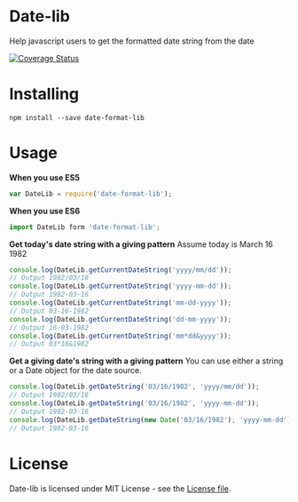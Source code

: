 # Date-lib

Help javascript users to get the formatted date string from the date

[![Coverage Status](https://coveralls.io/repos/github/PengWang0316/date-lib/badge.svg?branch=master)](https://coveralls.io/github/PengWang0316/date-lib?branch=master)

# Installing

```
npm install --save date-format-lib
```

# Usage

**When you use ES5**

```javascript
var DateLib = require('date-format-lib');
```

**When you use ES6**

```javascript
import DateLib form 'date-format-lib';
```

**Get today's date string with a giving pattern**
Assume today is March 16 1982

```javascript
console.log(DateLib.getCurrentDateString('yyyy/mm/dd'));
// Output 1982/03/16
console.log(DateLib.getCurrentDateString('yyyy-mm-dd'));
// Output 1982-03-16
console.log(DateLib.getCurrentDateString('mm-dd-yyyy'));
// Output 03-16-1982
console.log(DateLib.getCurrentDateString('dd-mm-yyyy'));
// Output 16-03-1982
console.log(DateLib.getCurrentDateString('mm*dd&yyyy'));
// Output 03*16&1982
```

**Get a giving date's string with a giving pattern**
You can use either a string or a Date object for the date source.

```javascript
console.log(DateLib.getDateString('03/16/1982', 'yyyy/mm/dd'));
// Output 1982/03/16
console.log(DateLib.getDateString('03/16/1982', 'yyyy-mm-dd'));
// Output 1982-03-16
console.log(DateLib.getDateString(new Date('03/16/1982'), 'yyyy-mm-dd'));
// Output 1982-03-16
```

# License

Date-lib is licensed under MIT License - see the [License file](https://github.com/PengWang0316/date-lib/blob/master/LICENSE).
